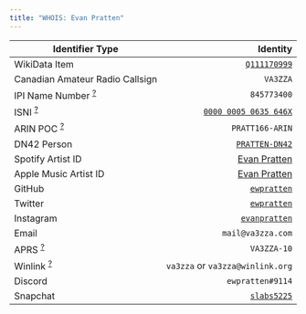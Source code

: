 ```yaml
---
title: "WHOIS: Evan Pratten"
---
```



| Identifier Type | Identity |
| -- | --: |
| WikiData Item | [`Q111170999`](https://www.wikidata.org/wiki/Q111170999) |
| Canadian Amateur Radio Callsign | `VA3ZZA` |
| IPI Name Number <sup>[?](https://en.wikipedia.org/wiki/Interested_Parties_Information)</sup> | `845773400` |
| ISNI <sup>[?](https://en.wikipedia.org/wiki/International_Standard_Name_Identifier)</sup> |    [`0000 0005 0635 646X`](https://isni.oclc.org/xslt/DB=1.2/CMD?ACT=SRCH&IKT=8006&TRM=ISN%3A0000%200005%200635%20646X) |
| ARIN POC <sup>[?](https://www.arin.net/resources/guide/account/records/poc/)</sup> | `PRATT166-ARIN` |
| DN42 Person | [`PRATTEN-DN42`](https://explorer.burble.com/?#/person/PRATTEN-DN42) |
| Spotify Artist ID | [Evan Pratten](https://open.spotify.com/artist/1aLNEmgqBJkhfkEZvf8Vh5) |
| Apple Music Artist ID | [Evan Pratten](https://music.apple.com/us/artist/evan-pratten/1611566708) |
| GitHub | [`ewpratten`](https://github.com/ewpratten) |
| Twitter | [`ewpratten`](https://twitter.com/ewpratten) |
| Instagram | [`evanpratten`](https://www.instagram.com/evanpratten/) |
| Email | `mail@va3zza.com` |
| APRS <sup>[?](https://en.wikipedia.org/wiki/Automatic_Packet_Reporting_System)</sup> | `VA3ZZA-10` |
| Winlink <sup>[?](https://en.wikipedia.org/wiki/Winlink)</sup> | `va3zza` or `va3zza@winlink.org` |
| Discord | `ewpratten#9114` |
| Snapchat | [`slabs5225`](https://www.snapchat.com/add/slabs5225) |